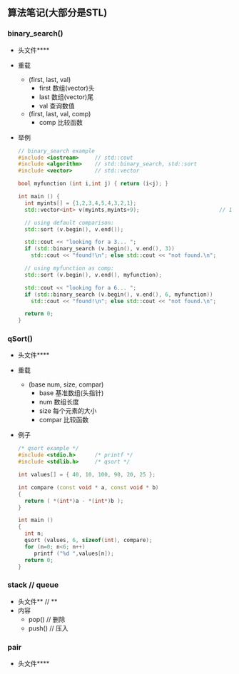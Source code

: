 ## 算法笔记(大部分是STL)

### binary_search()

- 头文件**<algorithm>**

- 重载

  - (first, last, val)
    - first 数组(vector)头
    - last 数组(vector)尾
    - val 查询数值
  - (first, last, val, comp)
    - comp 比较函数

- 举例

  ```c++
  // binary_search example
  #include <iostream>     // std::cout
  #include <algorithm>    // std::binary_search, std::sort
  #include <vector>       // std::vector
  
  bool myfunction (int i,int j) { return (i<j); }
  
  int main () {
    int myints[] = {1,2,3,4,5,4,3,2,1};
    std::vector<int> v(myints,myints+9);                         // 1 2 3 4 5 4 3 2 1
  
    // using default comparison:
    std::sort (v.begin(), v.end());
  
    std::cout << "looking for a 3... ";
    if (std::binary_search (v.begin(), v.end(), 3))
      std::cout << "found!\n"; else std::cout << "not found.\n";
  
    // using myfunction as comp:
    std::sort (v.begin(), v.end(), myfunction);
  
    std::cout << "looking for a 6... ";
    if (std::binary_search (v.begin(), v.end(), 6, myfunction))
      std::cout << "found!\n"; else std::cout << "not found.\n";
  
    return 0;
  }
  ```

### qSort()

- 头文件**<cstdlib>**

- 重载

  - (base num, size, compar)
    - base 基准数组(头指针)
    - num 数组长度
    - size 每个元素的大小
    - compar 比较函数

- 例子

  ```c++
  /* qsort example */
  #include <stdio.h>      /* printf */
  #include <stdlib.h>     /* qsort */
  
  int values[] = { 40, 10, 100, 90, 20, 25 };
  
  int compare (const void * a, const void * b)
  {
    return ( *(int*)a - *(int*)b );
  }
  
  int main ()
  {
    int n;
    qsort (values, 6, sizeof(int), compare);
    for (n=0; n<6; n++)
       printf ("%d ",values[n]);
    return 0;
  }
  ```

### stack // queue

- 头文件**<stack> // <queue>**
- 内容
  - pop() // 删除
  - push() // 压入

### pair

- 头文件**<iostream>**





